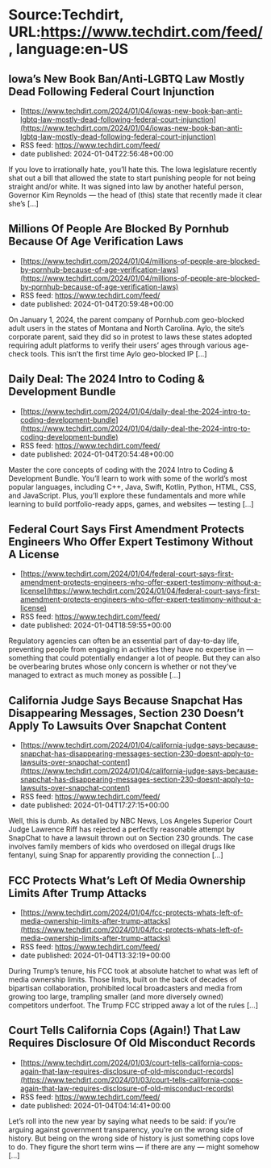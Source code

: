 # Source:Techdirt, URL:https://www.techdirt.com/feed/, language:en-US

## Iowa’s New Book Ban/Anti-LGBTQ Law Mostly Dead Following Federal Court Injunction
 - [https://www.techdirt.com/2024/01/04/iowas-new-book-ban-anti-lgbtq-law-mostly-dead-following-federal-court-injunction](https://www.techdirt.com/2024/01/04/iowas-new-book-ban-anti-lgbtq-law-mostly-dead-following-federal-court-injunction)
 - RSS feed: https://www.techdirt.com/feed/
 - date published: 2024-01-04T22:56:48+00:00

If you love to irrationally hate, you&#8217;ll hate this. The Iowa legislature recently shat out a bill that allowed the state to start punishing people for not being straight and/or white. It was signed into law by another hateful person, Governor Kim Reynolds &#8212; the head of (this) state that recently made it clear she&#8217;s [&#8230;]

## Millions Of People Are Blocked By Pornhub Because Of Age Verification Laws
 - [https://www.techdirt.com/2024/01/04/millions-of-people-are-blocked-by-pornhub-because-of-age-verification-laws](https://www.techdirt.com/2024/01/04/millions-of-people-are-blocked-by-pornhub-because-of-age-verification-laws)
 - RSS feed: https://www.techdirt.com/feed/
 - date published: 2024-01-04T20:59:48+00:00

On January 1, 2024, the parent company of Pornhub.com geo-blocked adult users in the states of Montana and North Carolina. Aylo, the site’s corporate parent, said they did so in protest to laws these states adopted requiring adult platforms to verify their users&#8217; ages through various age-check tools. This isn’t the first time Aylo geo-blocked IP [&#8230;]

## Daily Deal: The 2024 Intro to Coding & Development Bundle
 - [https://www.techdirt.com/2024/01/04/daily-deal-the-2024-intro-to-coding-development-bundle](https://www.techdirt.com/2024/01/04/daily-deal-the-2024-intro-to-coding-development-bundle)
 - RSS feed: https://www.techdirt.com/feed/
 - date published: 2024-01-04T20:54:48+00:00

Master the core concepts of coding with the 2024 Intro to Coding &#38; Development Bundle. You’ll learn to work with some of the world&#8217;s most popular languages, including C++, Java, Swift, Kotlin, Python, HTML, CSS, and JavaScript. Plus, you’ll explore these fundamentals and more while learning to build portfolio-ready apps, games, and websites &#8212; testing [&#8230;]

## Federal Court Says First Amendment Protects Engineers Who Offer Expert Testimony Without A License
 - [https://www.techdirt.com/2024/01/04/federal-court-says-first-amendment-protects-engineers-who-offer-expert-testimony-without-a-license](https://www.techdirt.com/2024/01/04/federal-court-says-first-amendment-protects-engineers-who-offer-expert-testimony-without-a-license)
 - RSS feed: https://www.techdirt.com/feed/
 - date published: 2024-01-04T18:59:55+00:00

Regulatory agencies can often be an essential part of day-to-day life, preventing people from engaging in activities they have no expertise in &#8212; something that could potentially endanger a lot of people. But they can also be overbearing brutes whose only concern is whether or not they&#8217;ve managed to extract as much money as possible [&#8230;]

## California Judge Says Because Snapchat Has Disappearing Messages, Section 230 Doesn’t Apply To Lawsuits Over Snapchat Content
 - [https://www.techdirt.com/2024/01/04/california-judge-says-because-snapchat-has-disappearing-messages-section-230-doesnt-apply-to-lawsuits-over-snapchat-content](https://www.techdirt.com/2024/01/04/california-judge-says-because-snapchat-has-disappearing-messages-section-230-doesnt-apply-to-lawsuits-over-snapchat-content)
 - RSS feed: https://www.techdirt.com/feed/
 - date published: 2024-01-04T17:27:15+00:00

Well, this is dumb. As detailed by NBC News, Los Angeles Superior Court Judge Lawrence Riff has rejected a perfectly reasonable attempt by SnapChat to have a lawsuit thrown out on Section 230 grounds. The case involves family members of kids who overdosed on illegal drugs like fentanyl, suing Snap for apparently providing the connection [&#8230;]

## FCC Protects What’s Left Of Media Ownership Limits After Trump Attacks
 - [https://www.techdirt.com/2024/01/04/fcc-protects-whats-left-of-media-ownership-limits-after-trump-attacks](https://www.techdirt.com/2024/01/04/fcc-protects-whats-left-of-media-ownership-limits-after-trump-attacks)
 - RSS feed: https://www.techdirt.com/feed/
 - date published: 2024-01-04T13:32:19+00:00

During Trump&#8217;s tenure, his FCC took at absolute hatchet to what was left of media ownership limits. Those limits, built on the back of decades of bipartisan collaboration, prohibited local broadcasters and media from growing too large, trampling smaller (and more diversely owned) competitors underfoot. The Trump FCC stripped away a lot of the rules [&#8230;]

## Court Tells California Cops (Again!) That Law Requires Disclosure Of Old Misconduct Records
 - [https://www.techdirt.com/2024/01/03/court-tells-california-cops-again-that-law-requires-disclosure-of-old-misconduct-records](https://www.techdirt.com/2024/01/03/court-tells-california-cops-again-that-law-requires-disclosure-of-old-misconduct-records)
 - RSS feed: https://www.techdirt.com/feed/
 - date published: 2024-01-04T04:14:41+00:00

Let&#8217;s roll into the new year by saying what needs to be said: if you&#8217;re arguing against government transparency, you&#8217;re on the wrong side of history. But being on the wrong side of history is just something cops love to do. They figure the short term wins &#8212; if there are any &#8212; might somehow [&#8230;]

